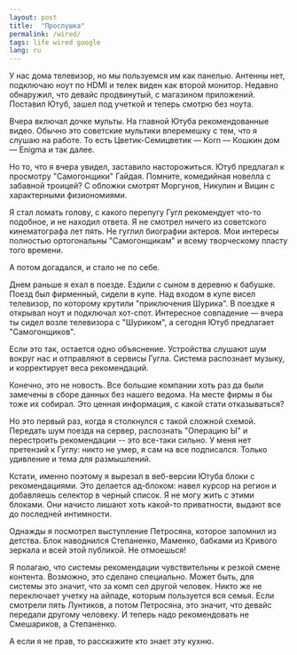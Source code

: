 ```yaml
---
layout: post
title:  "Прослушка"
permalink: /wired/
tags: life wired google
lang: ru
---
```


У нас дома телевизор, но мы пользуемся им как панелью. Антенны нет, подключаю
ноут по HDMI и телек виден как второй монитор. Недавно обнаружил, что девайс
продвинутый, с магазином приложений. Поставил Ютуб, зашел под учеткой и теперь
смотрю без ноута.

Вчера включал дочке мульты. На главной Ютуба рекомендованные видео. Обычно это
советские мультики вперемешку с тем, что я слушаю на работе. То есть
Цветик-Семицветик — Korn — Кошкин дом — Enigma и так далее.

Но то, что я вчера увидел, заставило насторожиться. Ютуб предлагал к просмотру
"Самогонщики" Гайдая. Помните, комедийная новелла с забавной троицей? С обложки
смотрят Моргунов, Никулин и Вицин с характерными физиономиями.

Я стал ломать голову, с какого перепугу Гугл рекомендует что-то подобное, и не
находил ответа. Я не смотрел ничего из советского кинематографа лет пять. Не
гуглил биографии актеров. Мои интересы полностью ортогональны "Самогонщикам" и
всему творческому пласту того времени.

А потом догадался, и стало не по себе.

Днем раньше я ехал в поезде. Ездили с сыном в деревню к бабушке. Поезд был
фирменный, сидели в купе. Над входом в купе висел телевизор, по которому крутили
"приключения Шурика". В поездке я открывал ноут и подключал хот-спот. Интересное
совпадение — вчера ты сидел возле телевизора с "Шуриком", а сегодня Ютуб
предлагает "Самогонщиков".

Если это так, остается одно объяснение. Устройства слушают шум вокруг нас и
отправляют в сервисы Гугла. Система распознает музыку, и корректирует веса
рекомендаций.

Конечно, это не новость. Все большие компании хоть раз да были замечены в сборе
данных без нашего ведома. На месте фирмы я бы тоже их собирал. Это ценная
информация, с какой стати отказываться?

Но это первый раз, когда я столкнулся с такой сложной схемой. Передать шум
поезда на сервер, распознать "Операцию Ы" и перестроить рекомендации -- это
все-таки сильно. У меня нет претензий к Гуглу: никто не умер, я сам на все
подписался. Только удивление и тема для размышлений.

Кстати, именно поэтому я вырезал в веб-версии Ютуба блоки с рекомендациями. Это
делается ад-блоком: навел курсор на регион и добавляешь селектор в черный
список. Я не могу жить с этими блоками. Они начисто лишают хоть какой-то
приватности, выдают все до последней интимности.

Однажды я посмотрел выступление Петросяна, которое запомнил из детства. Блок
наводнился Степаненко, Маменко, бабками из Кривого зеркала и всей этой
публикой. Не отмоешься!

Я полагаю, что системы рекомендации чувствительны к резкой смене
контента. Возможно, это сделано специально. Может быть, для системы это значит,
что за комп сел другой человек. Никто же не переключает учетку на айпаде,
которым пользуется вся семья. Если смотрели пять Лунтиков, а потом Петросяна,
это значит, что девайс передали другому человеку. И теперь надо рекомендовать не
Смешариков, а Степаненко.

А если я не прав, то расскажите кто знает эту кухню.

